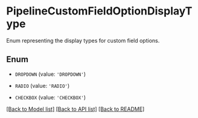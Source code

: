 # PipelineCustomFieldOptionDisplayType

Enum representing the display types for custom field options.

## Enum

* `DROPDOWN` (value: `'DROPDOWN'`)

* `RADIO` (value: `'RADIO'`)

* `CHECKBOX` (value: `'CHECKBOX'`)

[[Back to Model list]](../README.md#documentation-for-models) [[Back to API list]](../README.md#documentation-for-api-endpoints) [[Back to README]](../README.md)


